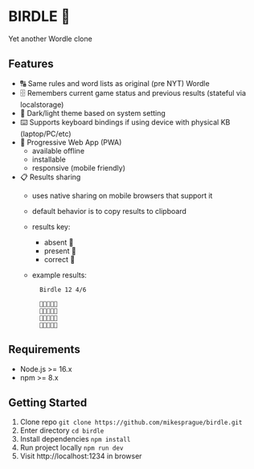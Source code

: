# BIRDLE :hatched_chick:

Yet another Wordle clone

## Features

- :capital_abcd: Same rules and word lists as original (pre NYT) Wordle
- :file_cabinet: Remembers current game status and previous results (stateful via localstorage)
- :art: Dark/light theme based on system setting
- :keyboard: Supports keyboard bindings if using device with physical KB (laptop/PC/etc)
- :iphone: Progressive Web App (PWA)
  - available offline
  - installable
  - responsive (mobile friendly)
- :clipboard: Results sharing
  - uses native sharing on mobile browsers that support it
  - default behavior is to copy results to clipboard
  - results key:
    - absent 🥚
    - present 🐣
    - correct 🐥
  - example results:
  
    ```text
      Birdle 12 4/6

      🥚🐣🥚🥚🐥
      🥚🥚🥚🐥🐥
      🥚🐣🥚🐥🐥
      🐥🐥🐥🐥🐥
    ```

## Requirements

- Node.js >= 16.x
- npm >= 8.x

## Getting Started

1. Clone repo `git clone https://github.com/mikesprague/birdle.git`
1. Enter directory `cd birdle`
1. Install dependencies `npm install`
1. Run project locally `npm run dev`
1. Visit http://localhost:1234 in browser
